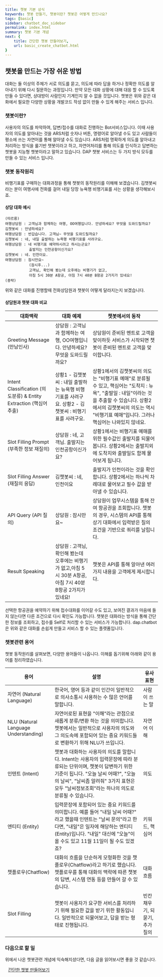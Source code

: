 ```yaml
---
title: 챗봇 기본 상식
keywords: 챗봇 만들기, 챗봇이란? 챗봇은 어떻게 만드나요?
tags: [basic]
sidebar: chatbot_doc_sidebar
permalink: index.html
summary: 챗봇 기본 개념
next: {
    title: 간단한 챗봇 만들어보기,
    url: basic_create_chatbot.html
}
---
```


## 챗봇을 만드는 가장 쉬운 방법

대화는 둘 이상의 주체가 서로 의도를 묻고, 의도에 따라 답을 하거나 정확한 의도를 알아내기 위해 다시 질문하는 과정입니다.
만약 모든 대화 상황에 대해 대응 할 수 있도록 만들 수 있다면, 상대방이 사람인지 기계인지 알 수 없을 것입니다.
챗봇은 위와 같은 대화에서 필요한 다양한 상황을 개발코드 작성 없이 만들 수 있게 해주는 서비스 입니다.

### 챗봇이란?

사용자의 의도를 파악하여, 답변/접수를 대화로 진행하는 Bot서비스입니다. 이때 사용자의 의도를 알아내는 것을 ARS처럼 숫자나 버튼, 명령어로 알아낼 수도 있고 사람들이 평소에 쓰는 자연어를 통해 알아낼 수도 있습니다. ARS처럼 명확하게 의도를 알아내고 처리하는 방식을 룰기반 챗봇이라고 하고, 자연어처리를 통해 의도를 인식하고 답변하는 챗봇을 지능형 챗봇이라고 말하고 있습니다. DAP 챗봇 서비스는 두 가지 방식 모두를 만들 수 있는 서비스 입니다.

### 챗봇 동작원리 

비행기표를 구매하는 대화과정을 통해 챗봇의 동작원리를 이해해 보겠습니다.
김챗봇씨라는 분이 여행사에 전화를 걸어 내일 당장 뉴욕행 비행기표를 사는 상황을 생각해보시죠.

#### 상담 대화 예시 
```
(따르릉)
여행상담원 : 고객님과 함께하는 여행, OO여행입니다. 안녕하세요? 무엇을 도와드릴까요?
김챗봇씨 : 안녕하세요?
여행상담원 : 반갑습니다. 고객님~ 무엇을 도와드릴까요?
김챗봇씨 : 네, 내일 출발하는 뉴욕행 비행기표를 사려구요.
여행상담원 : 네 비행기표 예약하시려고 하시는군요? 
           출발지는 인천공항이신가요?
김챗봇씨 : 네. 인천이요.
여행상담원 : 잠시만요~  
           (잠시후...)
           고객님, 확인해 봤는데 오후에는 비행기가 없고,
           아침 5시 30분 A항공, 아침 7시 40분 B항공 2가지가 있네요!
(중략)
````
위와 같은 대화를 진행할때 전화상담원과 챗봇이 어떻게 달라지는지 보겠습니다.

#### 상담원과 챗봇 대화 비교

| 대화맥락 | 대화 예제 | 챗봇에서의 동작 |
|--------|--------|---------|
| Greeting Message (만남인사) | 상담원 : 고객님과 함께하는 여행, OO여행입니다. 안녕하세요? 무엇을 도와드릴까요? | 상담원이 준비된 멘트로 고객을 맞이하듯 서비스가 시작되면 챗봇이 준비된 멘트로 고객을 맞이합니다. |
| Intent Classification (의도분류) & Entity Extraction (핵심어 추출) | 상황1 - 김챗봇씨 : 내일 출발하는 뉴욕행 비행기표를 사려구요. 상황2 - 김챗봇씨 : 비행기표를 사려구요. | 상황1에서의 김챗봇씨의 의도는 "비행기표 예매"로 분류될 수 있고, 핵심어는 "도착지 : 뉴욕", "출발일 : 내일"이라는 것을 추출할 수 있습니다. 상황2에서의 김챗봇씨의 의도는 역시 "비행기표 예매"입니다. 그러나 핵심어는 나와있지 않네요.|
| Slot Filling Prompt (부족한 정보 재질의) | 상담원 : 네, 고객님. 출발지는 인천공항이신가요? | 상황1에서는 비행기표 예매를 위한 필수값인 출발지를 되물어 봅니다. 상황2에서는 출발지외에 도착지와 출발일도 함께 물어보게 됩니다. |
| Slot Filling Answer (재질의 응답) | 김챗봇씨 : 네, 인천이요 | 출발지가 인천이라는 것을 확인합니다. 상황2에서는 하나씩 차례대로 물어보고 필수 값을 받아낼 수 있습니다. |
| API Query (API 질의) | 상담원 : 잠시만요~ | 상담원이 업무시스템을 통해 잔여 항공권을 조회합니다. 챗봇의 경우, 시스템의 API를 통해 상기 대화에서 입력받은 질의 조건을 기반으로 쿼리를 날립니다. |
| Result Speaking | 상담원 : 고객님, 확인해 봤는데 오후에는 비행기가 없고,아침 5시 30분 A항공, 아침 7시 40분 B항공 2가지가 있네요! | 챗봇은 API를 통해 알아낸 여러가지 내용을 고객에게 제시합니다. |

선택한 항공권을 예약하기 위해 접수대화를 이어갈 수도 있고, 보여진 결과가 마음에 들지 않는다면 다른 조건으로 다시 확인도 가능합니다.
챗봇은 대화라는 방식을 통해 간단한 정보를 조회하고, 접수를 Self로 처리할 수 있는 서비스가 가능합니다.
dap.chatbot은 위와 같은 대화를 손쉽게 만들고 서비스 할 수 있는 플랫폼입니다.

### 챗봇관련 용어
챗봇 동작원리를 살펴보면, 다양한 용어들이 나옵니다. 이해를 돕기위해 아래와 같이 용어를 정리하였습니다.

| 용어 | 설명 | 유사 표현 |
|--------|--------------|---------|
| 자연어 (Natural Language) | 한국어, 영어 등과 같이 인간이 일반적으로 의사소통시 사용하는 수 많은 언어를 말합니다. | 사람이 쓰는 말 |
| NLU (Natural Language Understanding) | 자연어로된 표현을 "이해"라는 관점으로 새롭게 분류/변환 하는 것을 의미합니다. 챗봇에서는 일반적으로 사용자의 의도와 그 의도속에 포함되어 있는 중요 키워드들로 변환하기 위해 NLU가 쓰입니다. | 자연어 이해 |
| 인텐트 (Intent) | 챗봇과 대화하는 사용자의 의도를 말합니다. Intent는 사용자의 입력문장에 따라 분류되는 단위이며, 챗봇이 답변하기 위한 기준이 됩니다. "오늘 날씨 어때?", "오늘의 날씨", "날씨좀 알려줘" 3가지 표현은 모두 "날씨정보조회"라는 하나의 의도로 분류될 수 있습니다.| 의도 |
| 엔티티 (Entity) | 입력문장에 포함되어 있는 중요 키워드를 의미합니다. 예를 들어 "내일 날씨 어때?" 라고 했을때 인텐트는 "날씨 문의"라고 한다면, "내일"은 일자에 해당하는 엔티티(Entity)입니다. "내일" 대신에 "오늘"이 올 수도 있고 11월 11일이 될 수도 있겠죠?  | 키워드, 핵심어 |
|챗플로우(Chatflow)| 대화의 흐름을 단순하게 모형화한 것을 챗플로우(Chatflow)라고 하기로 했습니다.챗플로우를 통해 대화의 맥락에 따른 챗봇의 답변, 시스템 연동 등을 만들어 갈 수 있습니다. | 대화흐름 |
| Slot Filling | 챗봇이 사용자가 요구한 서비스를 처리하기 위해 필요한 값을 받기 위한 활동입니다. 일반적으로 되물어보고, 답을 받는 형태로 진행됩니다. | 빈칸 채우기, 되묻기, 추가 질의 |

### 다음으로 할 일
위에서 나온 챗봇관련 개념에 익숙해지셨다면, 다음 글을 읽어보시면 좋을 것 같습니다. 

<span style="color:#f69023;"><i class="fa fa-external-link-square" aria-hidden="true" style="margin: 0px 5px"></i>[간단한 챗봇 만들어보기](/basic_create_chatbot.html)</span>
